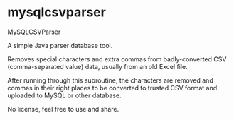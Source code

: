 mysqlcsvparser
==============

MySQLCSVParser

A simple Java parser database tool.

Removes special characters and extra commas from badly-converted CSV (comma-separated value) data, usually from an old Excel file.

After running through this subroutine, the characters are removed and commas in their right places to be converted to trusted CSV format and uploaded to MySQL or other database.

No license, feel free to use and share.
